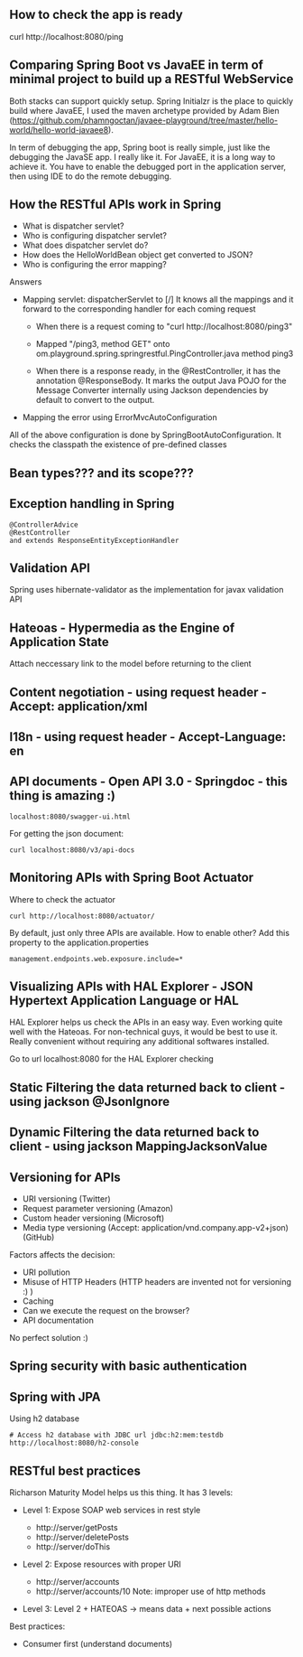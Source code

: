 

## How to check the app is ready
curl http://localhost:8080/ping

## Comparing Spring Boot vs JavaEE in term of minimal project to build up a RESTful WebService

Both stacks can support quickly setup. Spring Initialzr is the place to quickly build where JavaEE, I used the maven archetype provided by Adam Bien (https://github.com/phamngoctan/javaee-playground/tree/master/hello-world/hello-world-javaee8).

In term of debugging the app, Spring boot is really simple, just like the debugging the JavaSE app. I really like it. For JavaEE, it is a long way to achieve it. You have to enable the debugged port in the application server, then using IDE to do the remote debugging.

## How the RESTful APIs work in Spring

- What is dispatcher servlet?
- Who is configuring dispatcher servlet?
- What does dispatcher servlet do?
- How does the HelloWorldBean object get converted to JSON?
- Who is configuring the error mapping?

Answers

- Mapping servlet: dispatcherServlet to [/]  It knows all the mappings and it forward to the corresponding handler for each coming request

	- When there is a request coming to "curl http://localhost:8080/ping3"
	
	- Mapped "/ping3, method GET" onto om.playground.spring.springrestful.PingController.java method ping3
	
	- When there is a response ready, in the @RestController, it has the annotation @ResponseBody. It marks the output Java POJO for the Message Converter internally using Jackson dependencies by default to convert to the output.

- Mapping the error using ErrorMvcAutoConfiguration


All of the above configuration is done by SpringBootAutoConfiguration. It checks the classpath the existence of pre-defined classes

## Bean types??? and its scope???

## Exception handling in Spring

```
@ControllerAdvice
@RestController
and extends ResponseEntityExceptionHandler
```

## Validation API
Spring uses hibernate-validator as the implementation for javax validation API

## Hateoas - Hypermedia as the Engine of Application State
Attach neccessary link to the model before returning to the client

## Content negotiation - using request header - Accept: application/xml

## I18n - using request header - Accept-Language: en

## API documents - Open API 3.0 - Springdoc - this thing is amazing :)
```
localhost:8080/swagger-ui.html
```
For getting the json document:
```
curl localhost:8080/v3/api-docs
```

## Monitoring APIs with Spring Boot Actuator
Where to check the actuator
```
curl http://localhost:8080/actuator/
```
By default, just only three APIs are available. How to enable other? Add this property to the application.properties
```
management.endpoints.web.exposure.include=*
```

## Visualizing APIs with HAL Explorer - JSON Hypertext Application Language or HAL
HAL Explorer helps us check the APIs in an easy way. Even working quite well with the Hateoas. For non-technical guys, it would be best to use it. Really convenient without requiring any additional softwares installed.

Go to url localhost:8080 for the HAL Explorer checking

## Static Filtering the data returned back to client - using jackson @JsonIgnore 

## Dynamic Filtering the data returned back to client - using jackson MappingJacksonValue

## Versioning for APIs
- URI versioning (Twitter)
- Request parameter versioning (Amazon)
- Custom header versioning (Microsoft)
- Media type versioning (Accept: application/vnd.company.app-v2+json) (GitHub)

Factors affects the decision:

- URI pollution
- Misuse of HTTP Headers (HTTP headers are invented not for versioning :) )
- Caching
- Can we execute the request on the browser?
- API documentation

No perfect solution :)

## Spring security with basic authentication

## Spring with JPA
Using h2 database

```
# Access h2 database with JDBC url jdbc:h2:mem:testdb
http://localhost:8080/h2-console
```

## RESTful best practices
Richarson Maturity Model helps us this thing. It has 3 levels:

- Level 1: Expose SOAP web services in rest style
	
	- http://server/getPosts
	- http://server/deletePosts
	- http://server/doThis
	
- Level 2: Expose resources with proper URI
	
	- http://server/accounts
	- http://server/accounts/10
	Note: improper use of http methods

- Level 3: Level 2 + HATEOAS -> means data + next possible actions

Best practices:

- Consumer first (understand documents)

